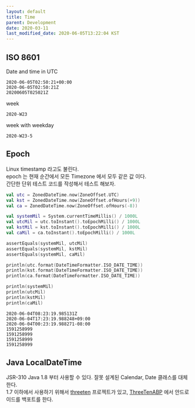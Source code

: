 ```yaml
---
layout: default
title: Time
parent: Development
date: 2020-03-11
last_modified_date: 2020-06-05T13:22:04 KST
---
```


## ISO 8601

Date and time in UTC

```
2020-06-05T02:50:21+00:00
2020-06-05T02:50:21Z
20200605T025021Z
```

week

```
2020-W23
```

week with weekday

```
2020-W23-5
```

## Epoch

Linux timestamp 라고도 불린다.  
epoch 는 현재 순간에서 모든 Timezone 에서 모두 같은 값 이다.  
간단한 단위 테스트 코드를 작성해서 테스트 해보자.

```kotlin
val utc = ZonedDateTime.now(ZoneOffset.UTC)
val kst = ZonedDateTime.now(ZoneOffset.ofHours(+9))
val ca = ZonedDateTime.now(ZoneOffset.ofHours(-8))

val systemMil = System.currentTimeMillis() / 1000L
val utcMil = utc.toInstant().toEpochMilli() / 1000L
val kstMil = kst.toInstant().toEpochMilli() / 1000L
val caMil = ca.toInstant().toEpochMilli() / 1000L

assertEquals(systemMil, utcMil)
assertEquals(systemMil, kstMil)
assertEquals(systemMil, caMil)

println(utc.format(DateTimeFormatter.ISO_DATE_TIME))
println(kst.format(DateTimeFormatter.ISO_DATE_TIME))
println(ca.format(DateTimeFormatter.ISO_DATE_TIME))

println(systemMil)
println(utcMil)
println(kstMil)
println(caMil)
```

```
2020-06-04T08:23:19.985131Z
2020-06-04T17:23:19.988248+09:00
2020-06-04T00:23:19.988271-08:00
1591258999
1591258999
1591258999
1591258999
```

## Java LocalDateTime

JSR-310 Java 1.8 부터 사용할 수 있다. 잘못 설계된 Calendar, Date 클래스를 대체한다.  
1.7 이하에서 사용하기 위해서 [threeten](https://www.threeten.org/) 프로젝트가 있고, [ThreeTenABP](https://github.com/JakeWharton/ThreeTenABP) 에서 안드로이드를 백포트를 한다.
